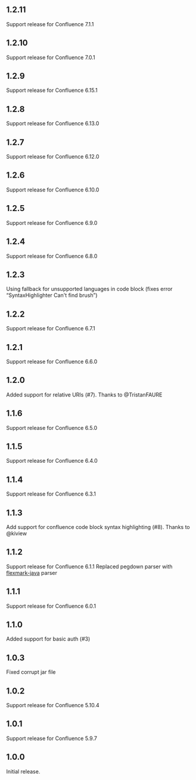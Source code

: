 ## 1.2.11

Support release for Confluence 7.1.1

## 1.2.10

Support release for Confluence 7.0.1

## 1.2.9

Support release for Confluence 6.15.1

## 1.2.8

Support release for Confluence 6.13.0

## 1.2.7

Support release for Confluence 6.12.0

## 1.2.6

Support release for Confluence 6.10.0

## 1.2.5

Support release for Confluence 6.9.0

## 1.2.4

Support release for Confluence 6.8.0

## 1.2.3

Using fallback for unsupported languages in code block (fixes error “SyntaxHighlighter Can't find brush”)

## 1.2.2

Support release for Confluence 6.7.1

## 1.2.1

Support release for Confluence 6.6.0

## 1.2.0

Added support for relative URIs (#7). Thanks to @TristanFAURE

## 1.1.6

Support release for Confluence 6.5.0

## 1.1.5

Support release for Confluence 6.4.0

## 1.1.4

Support release for Confluence 6.3.1

## 1.1.3

Add support for confluence code block syntax highlighting (#8). Thanks to @kiview

## 1.1.2

Support release for Confluence 6.1.1
Replaced pegdown parser with [flexmark-java](https://github.com/vsch/flexmark-java) parser

## 1.1.1

Support release for Confluence 6.0.1

## 1.1.0

Added support for basic auth (#3)

## 1.0.3

Fixed corrupt jar file

## 1.0.2

Support release for Confluence 5.10.4

## 1.0.1

Support release for Confluence 5.9.7

## 1.0.0

Initial release.
